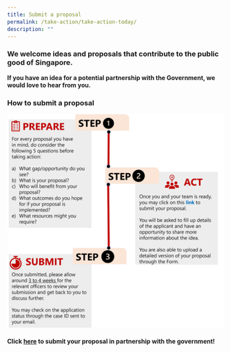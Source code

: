 ```yaml
---
title: Submit a proposal
permalink: /take-action/take-action-today/
description: ""
---
```

### We welcome ideas and proposals that contribute to the public good of Singapore.

**If you have an idea for a potential partnership with the Government, we would love to hear from you.**


### How to submit a proposal 


![](/images/steps%20to%20submit%20a%20proposal.png)

#### Click [here](https://go.gov.sg/takeactiontoday) to submit your proposal in partnership with the government!